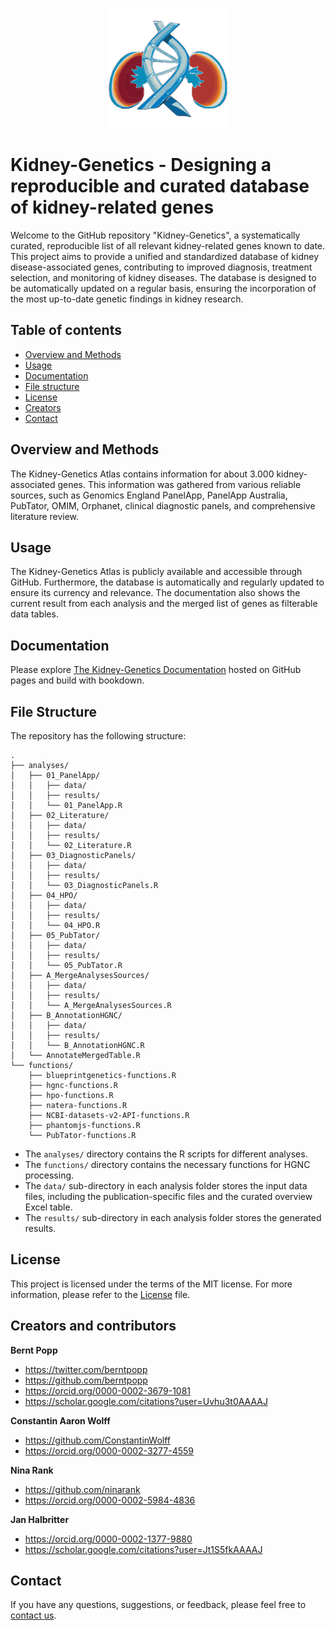 <p align="center">
    <img src="edit_docs/static/img/logo/kidney-genetics_logo.png" alt="Kidney-Genetics logo" width="192" height="192">
</p>

# Kidney-Genetics - Designing a reproducible and curated database of kidney-related genes
Welcome to the GitHub repository  "Kidney-Genetics", a systematically curated, reproducible list of all relevant kidney-related genes known to date. This project aims to provide a unified and standardized database of kidney disease-associated genes, contributing to improved diagnosis, treatment selection, and monitoring of kidney diseases. The database is designed to be automatically updated on a regular basis, ensuring the incorporation of the most up-to-date genetic findings in kidney research.


## Table of contents

- [Overview and Methods](#overview-and-methods)
- [Usage](#usage)
- [Documentation](#documentation)
- [File structure](#file-structure)
- [License](#license)
- [Creators](#creators-and-contributors)
- [Contact](#contact)


## Overview and Methods

The Kidney-Genetics Atlas contains information for about 3.000 kidney-associated genes. This information was gathered from various reliable sources, such as Genomics England PanelApp, PanelApp Australia, PubTator, OMIM, Orphanet, clinical diagnostic panels, and comprehensive literature review.


## Usage

The Kidney-Genetics Atlas is publicly available and accessible through GitHub. Furthermore, the database is automatically and regularly updated to ensure its currency and relevance.
The documentation also shows the current result from each analysis and the merged list of genes as filterable data tables.


## Documentation

Please explore [The Kidney-Genetics Documentation](https://halbritter-lab.github.io/kidney-genetics/) hosted on GitHub pages and build with bookdown.


## File Structure

The repository has the following structure:

```
.
├── analyses/
│   ├── 01_PanelApp/
│   │   ├── data/
│   │   ├── results/
│   │   └── 01_PanelApp.R
│   ├── 02_Literature/
│   │   ├── data/
│   │   ├── results/
│   │   └── 02_Literature.R
│   ├── 03_DiagnosticPanels/
│   │   ├── data/
│   │   ├── results/
│   │   └── 03_DiagnosticPanels.R
│   ├── 04_HPO/
│   │   ├── data/
│   │   ├── results/
│   │   └── 04_HPO.R
│   ├── 05_PubTator/
│   │   ├── data/
│   │   ├── results/
│   │   └── 05_PubTator.R
│   ├── A_MergeAnalysesSources/
│   │   ├── data/
│   │   ├── results/
│   │   └── A_MergeAnalysesSources.R
│   ├── B_AnnotationHGNC/
│   │   ├── data/
│   │   ├── results/
│   │   └── B_AnnotationHGNC.R
│   └── AnnotateMergedTable.R
└── functions/
    ├── blueprintgenetics-functions.R
    ├── hgnc-functions.R
    ├── hpo-functions.R
    ├── natera-functions.R
    ├── NCBI-datasets-v2-API-functions.R
    ├── phantomjs-functions.R
    └── PubTator-functions.R
```

- The `analyses/` directory contains the R scripts for different analyses.
- The `functions/` directory contains the necessary functions for HGNC processing.
- The `data/` sub-directory in each analysis folder stores the input data files, including the publication-specific files and the curated overview Excel table.
- The `results/` sub-directory in each analysis folder stores the generated results.


## License

This project is licensed under the terms of the MIT license. For more information, please refer to the [License](LICENSE.md) file.


## Creators and contributors

**Bernt Popp**

- <https://twitter.com/berntpopp>
- <https://github.com/berntpopp>
- <https://orcid.org/0000-0002-3679-1081>
- <https://scholar.google.com/citations?user=Uvhu3t0AAAAJ>

**Constantin Aaron Wolff**

- <https://github.com/ConstantinWolff>
- <https://orcid.org/0000-0002-3277-4559>

**Nina Rank**

- <https://github.com/ninarank>
- <https://orcid.org/0000-0002-5984-4836>

**Jan Halbritter**

- <https://orcid.org/0000-0002-1377-9880>
- <https://scholar.google.com/citations?user=Jt1S5fkAAAAJ>

## Contact

If you have any questions, suggestions, or feedback, please feel free to [contact us](contact.md).